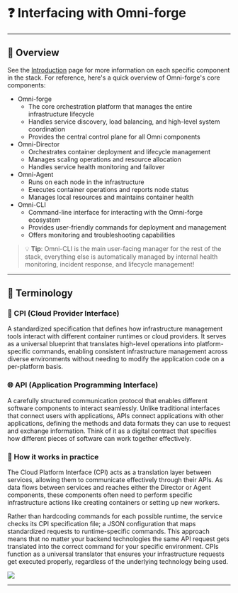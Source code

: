
# ❓ Interfacing with Omni-forge

---

## 🔎 Overview
See the [Introduction](getting-started) page for more information on each specific component in the stack. For reference, here's a quick overview of Omni-forge's core components:
* Omni-forge
    * The core orchestration platform that manages the entire infrastructure lifecycle
    * Handles service discovery, load balancing, and high-level system coordination
    * Provides the central control plane for all Omni components
* Omni-Director
    * Orchestrates container deployment and lifecycle management
    * Manages scaling operations and resource allocation
    * Handles service health monitoring and failover
* Omni-Agent
    * Runs on each node in the infrastructure
    * Executes container operations and reports node status
    * Manages local resources and maintains container health
* Omni-CLI
    * Command-line interface for interacting with the Omni-forge ecosystem
    * Provides user-friendly commands for deployment and management
    * Offers monitoring and troubleshooting capabilities

> 💡 **Tip**: Omni-CLI is the main user-facing manager for the rest of the stack, everything else is automatically managed by internal health monitoring, incident response, and lifecycle management!

---

## 💬 Terminology

### 📜 CPI (Cloud Provider Interface)
A standardized specification that defines how infrastructure management tools interact with different container runtimes or cloud providers. It serves as a universal blueprint that translates high-level operations into platform-specific commands, enabling consistent infrastructure management across diverse environments without needing to modify the application code on a per-platform basis.

### 🌐 API (Application Programming Interface)
A carefully structured communication protocol that enables different software components to interact seamlessly. Unlike traditional interfaces that connect users with applications, APIs connect applications with other applications, defining the methods and data formats they can use to request and exchange information. Think of it as a digital contract that specifies how different pieces of software can work together effectively.

### 🔀 How it works in practice
The Cloud Platform Interface (CPI) acts as a translation layer between services, allowing them to communicate effectively through their APIs. As data flows between services and reaches either the Director or Agent components, these components often need to perform specific infrastructure actions like creating containers or setting up new workers.

Rather than hardcoding commands for each possible runtime, the service checks its CPI specification file; a JSON configuration that maps standardized requests to runtime-specific commands. This approach means that no matter your backend technologies the same API request gets translated into the correct command for your specific environment. CPIs function as a universal translator that ensures your infrastructure requests get executed properly, regardless of the underlying technology being used.

![](/doc-images/interface/OmniInPractice.drawio.png)

---

